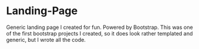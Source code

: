 # Landing-Page
Generic landing page I created for fun. Powered by Bootstrap. This was one of the first bootstrap projects I created, so it does look rather templated and generic, but I wrote all the code. 
